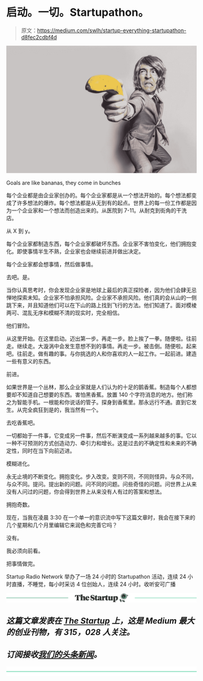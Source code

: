 # 启动。一切。Startupathon。

> 原文：<https://medium.com/swlh/startup-everything-startupathon-d8fec2cdbf4d>

![](img/285155aa0c08777abaf19d892c052fe7.png)

Goals are like bananas, they come in bunches

每个企业都是由企业家创办的。每个企业家都是从一个想法开始的。每个想法都变成了许多想法的爆炸。每个想法都是从无到有的起点。世界上的每一份工作都是因为一个企业家和一个想法而创造出来的。从医院到 7-11。从耐克到街角的干洗店。

从 X 到 y。

每个企业家都制造东西，每个企业家都破坏东西。企业家不害怕变化，他们拥抱变化。即使事情半生不熟，企业家也会继续前进并做出决定。

每个企业家都会想事情，然后做事情。

去吧。是。

当你认真思考时，你会发现企业家是地球上最后的真正探险者，因为他们会肆无忌惮地探索未知。企业家不怕承担风险。企业家不承担风险。他们真的会从山的一侧跳下来，并且知道他们可以在下山的路上找到飞行的方法。他们知道了。面对模棱两可、混乱无序和模糊不清的现实时，完全相信。

他们冒险。

从这里开始。在这里启动。迈出第一步。再走一步。脸上挨了一拳。随便啦。往前走。继续走。大漩涡中会发生意想不到的事情。再走一步。被击倒。随便啦。起来吧。往前走。做有趣的事。与你挑选的人和你喜欢的人一起工作。一起前进。建造一些有意义的东西。

前进。

如果世界是一个丛林，那么企业家就是人们认为的十足的鹅香蕉。制造每个人都想要却不知道自己想要的东西。害怕黑香蕉。放置 140 个字符消息的地方。他们称之为智能手机。一根能和你说话的管子。探身到香蕉里。那永远行不通。直到它发生。从完全疯狂到是的，我当然有一个。

去吃香蕉吧。

一切都始于一件事，它变成另一件事，然后不断演变成一系列越来越多的事。它以一种不可预测的方式创造动力、牵引力和增长。这是过去的不确定性和未来的不确定性，同时在当下向前迈进。

模糊进化。

永无止境的不断变化。拥抱变化。步入改变。变则不同，不同则怪异。与众不同，与众不同。提问。提出新的问题。问不同的问题。问些奇怪的问题。问世界上从来没有人问过的问题，你会得到世界上从来没有人有过的答案和想法。

拥抱奇数。

现在，当我在凌晨 3:30 在一个单一的意识流中写下这篇文章时，我会在接下来的几个星期和几个月里编辑它来润色和完善它吗？

没有。

我必须向前看。

把事情做完。

Startup Radio Network 举办了一场 24 小时的 Startupathon 活动，连续 24 小时直播，不睡觉，每小时采访 4 位创始人，连续 24 小时。收听安可广播[](http://startupradionetwork.com)

*[![](img/308a8d84fb9b2fab43d66c117fcc4bb4.png)](https://medium.com/swlh)*

## *这篇文章发表在 [The Startup](https://medium.com/swlh) 上，这是 Medium 最大的创业刊物，有 315，028 人关注。*

## *订阅接收[我们的头条新闻](http://growthsupply.com/the-startup-newsletter/)。*

*[![](img/b0164736ea17a63403e660de5dedf91a.png)](https://medium.com/swlh)*